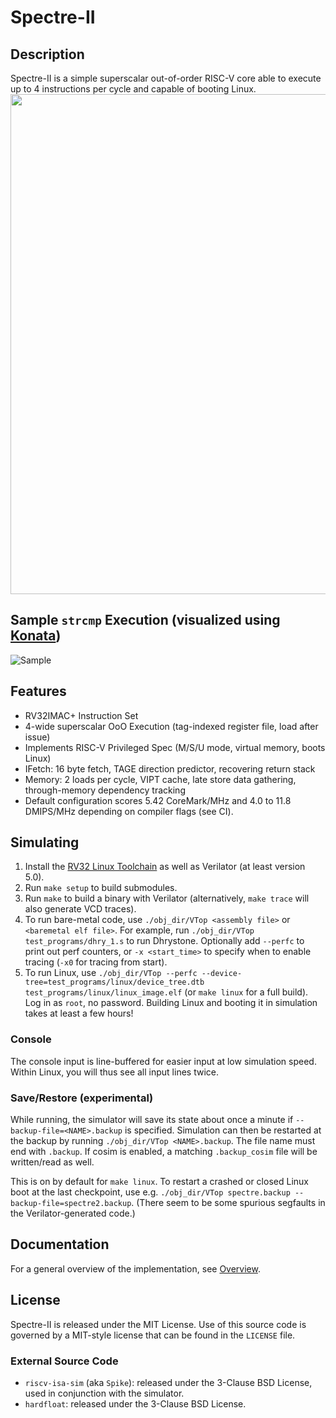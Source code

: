 # Spectre-II
## Description
Spectre-II is a simple superscalar out-of-order RISC-V core able to execute up to 4 instructions per cycle and capable of booting Linux. 
<img src="https://github.com/mathis-s/spectre/assets/39701487/908afb93-b8b7-4bad-80b5-7cc20fa375cf.png" width="800" />

## Sample `strcmp` Execution (visualized using [Konata](https://github.com/shioyadan/Konata))
![Sample](https://user-images.githubusercontent.com/39701487/229142050-121ed8de-ae9b-4b49-b332-f6c7b5281daf.png)

## Features
- RV32IMAC+ Instruction Set
- 4-wide superscalar OoO Execution (tag-indexed register file, load after issue)
- Implements RISC-V Privileged Spec (M/S/U mode, virtual memory, boots Linux)
- IFetch: 16 byte fetch, TAGE direction predictor, recovering return stack
- Memory: 2 loads per cycle, VIPT cache, late store data gathering, through-memory dependency tracking
- Default configuration scores 5.42 CoreMark/MHz and 4.0 to 11.8 DMIPS/MHz depending on compiler flags (see CI).

## Simulating
1. Install the [RV32 Linux Toolchain](https://github.com/riscv-collab/riscv-gnu-toolchain) as well as Verilator (at least version 5.0).
2. Run `make setup` to build submodules.
3. Run `make` to build a binary with Verilator (alternatively, `make trace` will also generate VCD traces).
4. To run bare-metal code, use `./obj_dir/VTop <assembly file>` or `<baremetal elf file>`.
For example, run `./obj_dir/VTop test_programs/dhry_1.s` to run Dhrystone. Optionally add `--perfc` to print out perf counters, or `-x <start_time>` to specify when to enable tracing (`-x0` for tracing from start).
5. To run Linux, use `./obj_dir/VTop --perfc --device-tree=test_programs/linux/device_tree.dtb test_programs/linux/linux_image.elf` (or `make linux` for a full build). Log in as `root`, no password.
Building Linux and booting it in simulation takes at least a few hours!

### Console
The console input is line-buffered for easier input at low simulation speed. Within Linux,
you will thus see all input lines twice.

### Save/Restore (experimental)
While running, the simulator will save its state about once a minute if
`--backup-file=<NAME>.backup` is specified. Simulation can then be restarted
at the backup by running `./obj_dir/VTop <NAME>.backup`. The file name must
end with `.backup`. If cosim is enabled, a matching `.backup_cosim` file will
be written/read as well.

This is on by default for `make linux`. To restart a crashed or closed Linux boot
at the last checkpoint, use e.g. `./obj_dir/VTop spectre.backup --backup-file=spectre2.backup`.
(There seem to be some spurious segfaults in the Verilator-generated code.)

## Documentation
For a general overview of the implementation, see [Overview](docs/Overview.md).

## License
Spectre-II is released under the MIT License. Use of this source code is governed by a MIT-style license that can be found in the `LICENSE` file.

### External Source Code
* `riscv-isa-sim` (aka `Spike`): released under the 3-Clause BSD License, used in conjunction with the simulator.
* `hardfloat`: released under the 3-Clause BSD License.
